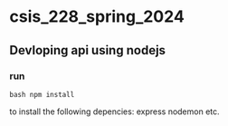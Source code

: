 # csis_228_spring_2024

## Devloping api using nodejs

### run
```bash npm install```

to install the following depencies: express nodemon etc.